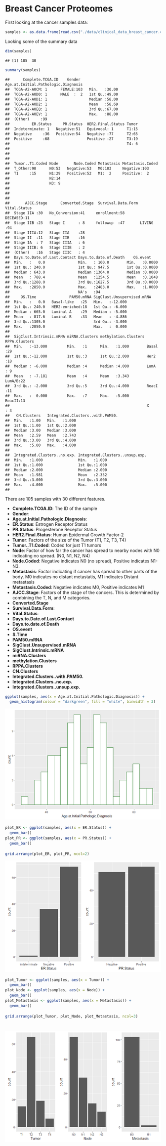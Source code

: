 Breast Cancer Proteomes
================

First looking at the cancer samples data:

``` r
samples <- as.data.frame(read.csv("./data/clinical_data_breast_cancer.csv", header = TRUE))
```

Looking some of the summary data

``` r
dim(samples)
```

    ## [1] 105  30

``` r
summary(samples)
```

    ##      Complete.TCGA.ID    Gender    Age.at.Initial.Pathologic.Diagnosis
    ##  TCGA-A2-A0CM: 1      FEMALE:103   Min.   :30.00                      
    ##  TCGA-A2-A0D0: 1      MALE  :  2   1st Qu.:49.00                      
    ##  TCGA-A2-A0D1: 1                   Median :58.00                      
    ##  TCGA-A2-A0D2: 1                   Mean   :58.69                      
    ##  TCGA-A2-A0EQ: 1                   3rd Qu.:67.00                      
    ##  TCGA-A2-A0EV: 1                   Max.   :88.00                      
    ##  (Other)     :99                                                      
    ##          ER.Status     PR.Status  HER2.Final.Status Tumor  
    ##  Indeterminate: 1   Negative:51   Equivocal: 1      T1:15  
    ##  Negative     :36   Positive:54   Negative :77      T2:65  
    ##  Positive     :68                 Positive :27      T3:19  
    ##                                                     T4: 6  
    ##                                                            
    ##                                                            
    ##                                                            
    ##  Tumor..T1.Coded Node       Node.Coded Metastasis Metastasis.Coded
    ##  T_Other:90      N0:53   Negative:53   M0:103     Negative:103    
    ##  T1     :15      N1:29   Positive:52   M1:  2     Positive:  2    
    ##                  N2:14                                            
    ##                  N3: 9                                            
    ##                                                                   
    ##                                                                   
    ##                                                                   
    ##       AJCC.Stage      Converted.Stage  Survival.Data.Form   Vital.Status
    ##  Stage IIA :30   No_Conversion:41     enrollment:58       DECEASED:11   
    ##  Stage IIB :23   Stage I      : 8     followup  :47       LIVING  :94   
    ##  Stage IIIA:12   Stage IIA    :28                                       
    ##  Stage II  :11   Stage IIB    :16                                       
    ##  Stage IA  : 7   Stage IIIA   : 6                                       
    ##  Stage IIIB: 6   Stage IIIB   : 2                                       
    ##  (Other)   :16   Stage IIIC   : 4                                       
    ##  Days.to.Date.of.Last.Contact Days.to.date.of.Death    OS.event     
    ##  Min.   :   0.0               Min.   : 160.0        Min.   :0.0000  
    ##  1st Qu.: 240.0               1st Qu.: 947.5        1st Qu.:0.0000  
    ##  Median : 643.0               Median :1364.0        Median :0.0000  
    ##  Mean   : 788.4               Mean   :1254.5        Mean   :0.1048  
    ##  3rd Qu.:1288.0               3rd Qu.:1627.5        3rd Qu.:0.0000  
    ##  Max.   :2850.0               Max.   :2483.0        Max.   :1.0000  
    ##                               NA's   :94                            
    ##     OS.Time               PAM50.mRNA SigClust.Unsupervised.mRNA
    ##  Min.   :   0.0   Basal-like   :25   Min.   :-12.000           
    ##  1st Qu.: 240.0   HER2-enriched:18   1st Qu.: -6.000           
    ##  Median : 665.0   Luminal A    :29   Median : -5.000           
    ##  Mean   : 817.6   Luminal B    :33   Mean   : -4.886           
    ##  3rd Qu.:1305.0                      3rd Qu.: -3.000           
    ##  Max.   :2850.0                      Max.   :  0.000           
    ##                                                                
    ##  SigClust.Intrinsic.mRNA miRNA.Clusters methylation.Clusters RPPA.Clusters
    ##  Min.   :-13.000         Min.   :1      Min.   :1.000        Basal :29    
    ##  1st Qu.:-12.000         1st Qu.:3      1st Qu.:2.000        Her2  :18    
    ##  Median : -6.000         Median :4      Median :4.000        LumA  : 9    
    ##  Mean   : -7.181         Mean   :4      Mean   :3.343        LumA/B:22    
    ##  3rd Qu.: -2.000         3rd Qu.:5      3rd Qu.:4.000        ReacI :11    
    ##  Max.   :  0.000         Max.   :7      Max.   :5.000        ReacII:13    
    ##                                                              X     : 3    
    ##   CN.Clusters   Integrated.Clusters..with.PAM50.
    ##  Min.   :1.00   Min.   :1.000                   
    ##  1st Qu.:1.00   1st Qu.:2.000                   
    ##  Median :3.00   Median :3.000                   
    ##  Mean   :2.59   Mean   :2.743                   
    ##  3rd Qu.:3.00   3rd Qu.:4.000                   
    ##  Max.   :5.00   Max.   :4.000                   
    ##                                                 
    ##  Integrated.Clusters..no.exp. Integrated.Clusters..unsup.exp.
    ##  Min.   :1.000                Min.   :1.000                  
    ##  1st Qu.:1.000                1st Qu.:1.000                  
    ##  Median :2.000                Median :2.000                  
    ##  Mean   :1.981                Mean   :2.352                  
    ##  3rd Qu.:3.000                3rd Qu.:3.000                  
    ##  Max.   :4.000                Max.   :5.000                  
    ## 

There are 105 samples with 30 different features. 
* **Complete.TCGA.ID**: The ID of the sample 
* **Gender**:
* **Age.at.Initial.Pathologic.Diagnosis**:
* **ER.Status**: Estrogen Receptor Status
* **PR.Status**: Progesterone Receptor Status
* **HER2.Final.Status**: Human Epidermal Growth Factor-2
* **Tumor**: Factors of the size of the Tumor (T1, T2, T3, T4)
* **Tumor..T1.Coded**: Coded for just T1 tumors
* **Node**: Factor of how far the cancer has spread to nearby nodes with N0 indicating no spread. (N0, N1, N2, N4)
* **Node.Coded**: Negative indicates N0 (no spread), Positive indicates N1-N3.
* **Metastasis**: Factor indicating if cancer has spread to other parts of the body. M0 indicates no distant metastatis, M1 indicates Distant metastasis
* **Metastasis.Coded**: Negative indicates M0, Positive indicates M1
* **AJCC.Stage**: Factors of the stage of the concers. This is determined by combining the T, N, and M categories.
* **Converted.Stage**
* **Survival.Data.Form**: 
* **Vital.Status**: 
* **Days.to.Date.of.Last.Contact**
* **Days.to.date.of.Death**
* **OS.event**
* **S.Time**
* **PAM50.mRNA**
* **SigClust.Unsupervised.mRNA**
* **SigClust.Intrinsic.mRNA**
* **miRNA.Clusters**
* **methylation.Clusters**
* **RPPA.Clusters**
* **CN.Clusters**
* **Integrated.Clusters..with.PAM50.**
* **Integrated.Clusters..no.exp.**
* **Integrated.Clusters..unsup.exp.**
``` r
ggplot(samples, aes(x = Age.at.Initial.Pathologic.Diagnosis)) +
  geom_histogram(colour = "darkgreen", fill = "white", binwidth = 3)
```

![](Breast_Cancer_Proteomes_files/figure-markdown_github/Age-1.png)

``` r
plot_ER <- ggplot(samples, aes(x = ER.Status)) +
  geom_bar()
plot_PR <- ggplot(samples, aes(x = PR.Status)) +
  geom_bar()

grid.arrange(plot_ER, plot_PR, ncol=2)
```

![](Breast_Cancer_Proteomes_files/figure-markdown_github/Status-1.png)

``` r
plot_Tumor <- ggplot(samples, aes(x = Tumor)) +
  geom_bar()
plot_Node <- ggplot(samples, aes(x = Node)) +
  geom_bar()
plot_Metastasis <- ggplot(samples, aes(x = Metastasis)) +
  geom_bar()

grid.arrange(plot_Tumor, plot_Node, plot_Metastasis, ncol=3)
```

![](Breast_Cancer_Proteomes_files/figure-markdown_github/Types-1.png)
=======
